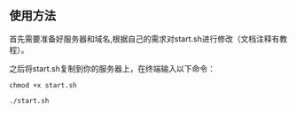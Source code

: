 ## 使用方法 

首先需要准备好服务器和域名,根据自己的需求对start.sh进行修改（文档注释有教程）。

之后将start.sh复制到你的服务器上，在终端输入以下命令：

```
chmod +x start.sh

./start.sh

```
